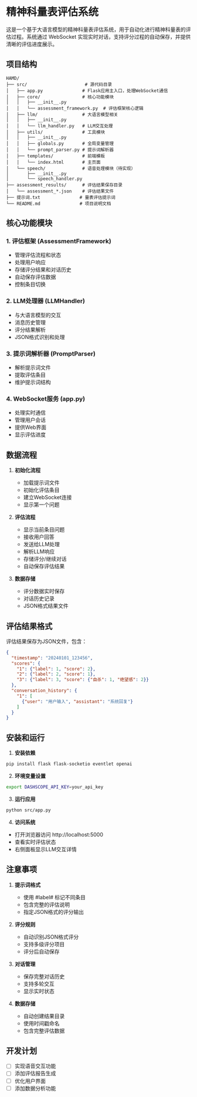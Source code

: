 # 精神科量表评估系统

这是一个基于大语言模型的精神科量表评估系统，用于自动化进行精神科量表的评估过程。系统通过 WebSocket 实现实时对话，支持评分过程的自动保存，并提供清晰的评估进度展示。

## 项目结构

```
HAMD/
├── src/                      # 源代码目录
│   ├── app.py               # Flask应用主入口，处理WebSocket通信
│   ├── core/                # 核心功能模块
│   │   ├── __init__.py
│   │   └── assessment_framework.py  # 评估框架核心逻辑
│   ├── llm/                 # 大语言模型相关
│   │   ├── __init__.py
│   │   └── llm_handler.py   # LLM交互处理
│   ├── utils/               # 工具模块
│   │   ├── __init__.py
│   │   ├── globals.py       # 全局变量管理
│   │   └── prompt_parser.py # 提示词解析器
│   ├── templates/           # 前端模板
│   │   └── index.html       # 主页面
│   └── speech/              # 语音处理模块（待实现）
│       ├── __init__.py
│       └── speech_handler.py
├── assessment_results/      # 评估结果保存目录
│   └── assessment_*.json    # 评估结果文件
├── 提示词.txt               # 量表评估提示词
└── README.md               # 项目说明文档
```

## 核心功能模块

### 1. 评估框架 (AssessmentFramework)
- 管理评估流程和状态
- 处理用户响应
- 存储评分结果和对话历史
- 自动保存评估数据
- 控制条目切换

### 2. LLM处理器 (LLMHandler)
- 与大语言模型的交互
- 消息历史管理
- 评分结果解析
- JSON格式识别和处理

### 3. 提示词解析器 (PromptParser)
- 解析提示词文件
- 提取评估条目
- 维护提示词结构

### 4. WebSocket服务 (app.py)
- 处理实时通信
- 管理用户会话
- 提供Web界面
- 显示评估进度

## 数据流程

1. **初始化流程**
   - 加载提示词文件
   - 初始化评估条目
   - 建立WebSocket连接
   - 显示第一个问题

2. **评估流程**
   - 显示当前条目问题
   - 接收用户回答
   - 发送给LLM处理
   - 解析LLM响应
   - 存储评分/继续对话
   - 自动保存评估结果

3. **数据存储**
   - 评分数据实时保存
   - 对话历史记录
   - JSON格式结果文件

## 评估结果格式

评估结果保存为JSON文件，包含：
```json
{
  "timestamp": "20240101_123456",
  "scores": {
    "1": {"label": 1, "score": 2},
    "2": {"label": 2, "score": 1},
    "3": {"label": 3, "score": {"自杀": 1, "绝望感": 2}}
  },
  "conversation_history": {
    "1": [
      {"user": "用户输入", "assistant": "系统回复"}
    ]
  }
}
```

## 安装和运行

1. **安装依赖**
```bash
pip install flask flask-socketio eventlet openai
```

2. **环境变量设置**
```bash
export DASHSCOPE_API_KEY=your_api_key
```

3. **运行应用**
```bash
python src/app.py
```

4. **访问系统**
- 打开浏览器访问 http://localhost:5000
- 查看实时评估状态
- 右侧面板显示LLM交互详情

## 注意事项

1. **提示词格式**
   - 使用 #label# 标记不同条目
   - 包含完整的评估说明
   - 指定JSON格式的评分输出

2. **评分规则**
   - 自动识别JSON格式评分
   - 支持多级评分项目
   - 评分后自动保存

3. **对话管理**
   - 保存完整对话历史
   - 支持多轮交互
   - 显示实时状态

4. **数据存储**
   - 自动创建结果目录
   - 使用时间戳命名
   - 包含完整评估数据

## 开发计划

- [ ] 实现语音交互功能
- [ ] 添加评估报告生成
- [ ] 优化用户界面
- [ ] 添加数据分析功能